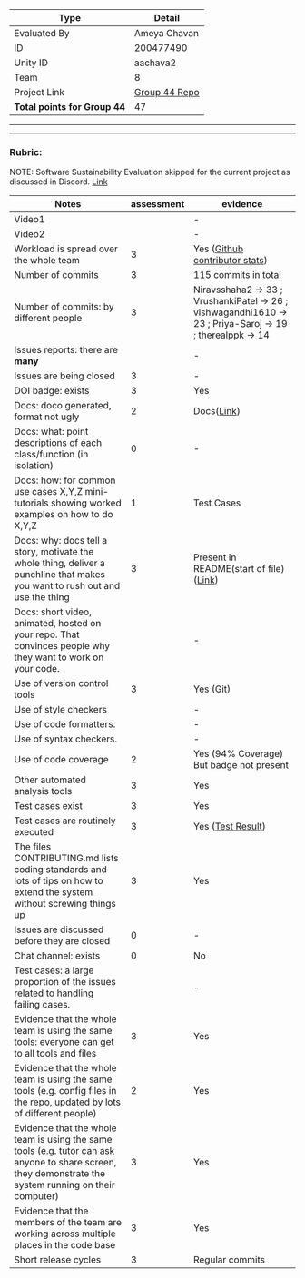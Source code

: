 |Type| Detail|
|--------|-------|
| Evaluated By | Ameya Chavan |
| ID | 200477490 |
| Unity ID | aachava2 |
| Team | 8 |
| Project Link | [Group 44 Repo](https://github.com/VrushankiPatel/sehw2) |
|**Total points for Group 44**|47|

******
******

### Rubric:

NOTE: Software Sustainability Evaluation skipped for the current project as discussed in Discord. [Link](https://discord.com/channels/1009547855301718107/1009549425288429608/1023416944101163069)

|Notes|assessment|evidence|
|-----|---------|----|
|Video1|  | - |
|Video2|  | - |
|Workload is spread over the whole team | 3 |  Yes ([Github contributor stats](https://github.com/VrushankiPatel/sehw2/graphs/contributors)) |
|Number of commits| 3 | 115 commits in total 
|Number of commits: by different people| 3 |  Niravsshaha2 -> 33 ; VrushankiPatel -> 26 ; vishwagandhi1610 -> 23 ; Priya-Saroj -> 19 ; therealppk -> 14 |
|Issues reports: there are **many**| |  - |
|Issues are being closed| 3 | - | 
|DOI badge: exists|  3 | Yes |
|Docs: doco generated, format not ugly |  2 | Docs([Link](https://github.com/VrushankiPatel/sehw2/blob/main/docs/README.md)) |
|Docs: what: point descriptions of each class/function (in isolation) | 0 |  - |
|Docs: how: for common use cases X,Y,Z mini-tutorials showing worked examples on how to do X,Y,Z|  1 |Test Cases |
|Docs: why: docs tell a story, motivate the whole thing, deliver a punchline that makes you want to rush out and use the thing|  3 |Present in README(start of file) ([Link](https://github.com/VrushankiPatel/sehw2/blob/main/README.md)) |
|Docs: short video, animated, hosted on your repo. That convinces people why they want to work on your code.| | - | 
|Use of version control tools| 3 | Yes (Git) |
|Use of style checkers | | - | 
|Use of code formatters. | | - | 
|Use of syntax checkers. | |- | 
|Use of code coverage | 2 | Yes (94% Coverage) But badge not present |
|Other automated analysis tools| 3 |Yes | 
|Test cases exist|  3 |Yes |
|Test cases are routinely executed|  3 | Yes ([Test Result](https://github.com/VrushankiPatel/sehw2/actions))|
|The files CONTRIBUTING.md lists coding standards and lots of tips on how to extend the system without screwing things up|  3 |Yes |
|Issues are discussed before they are closed| 0 | - |
|Chat channel: exists|0 | No | 
|Test cases: a large proportion of the issues related to handling failing cases.| | - |
|Evidence that the whole team is using the same tools: everyone can get to all tools and files|3 | Yes | 
|Evidence that the whole team is using the same tools (e.g. config files in the repo, updated by lots of different people)|  2 |Yes |
|Evidence that the whole team is using the same tools (e.g. tutor can ask anyone to share screen, they demonstrate the system running on their computer)| 3 | Yes |
|Evidence that the members of the team are working across multiple places in the code base|3 | Yes | 
|Short release cycles | 3 | Regular commits |

